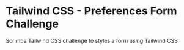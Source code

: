 # Tailwind CSS - Preferences Form Challenge
 Scrimba Tailwind CSS challenge to styles a form using Tailwind CSS
